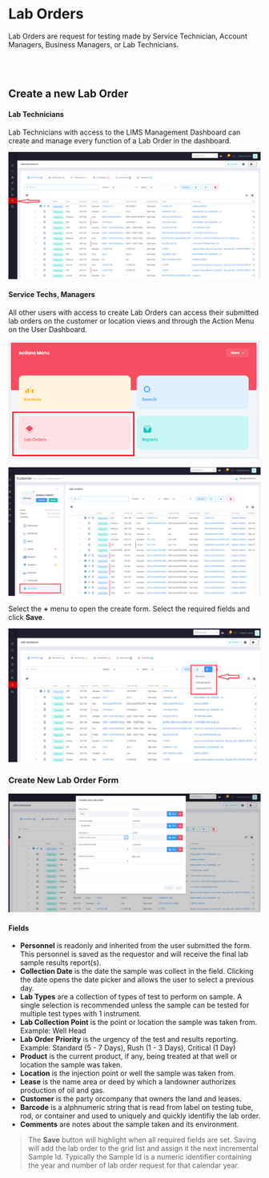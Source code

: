 ﻿# Lab Orders

Lab Orders are request for testing made by Service Technician, Account Managers, Business Managers, or Lab Technicians.

<br>
<br>

## Create a new Lab Order

#### Lab Technicians

Lab Technicians with access to the LIMS Management Dashboard can create and manage every function of a Lab Order in the dashboard.

![image-create-lab-order](../images/LIMSGrid.PNG)


#### Service Techs, Managers

All other users with access to create Lab Orders can access their submitted lab orders on the customer or location views and through the Action Menu on the User Dashboard.

![image-user-dashboard-actions-menu](../images/User-Dashboard-Actions-Menu.PNG)

![image-customers-lab-orders](../images/Customers-Lab-Orders.PNG)



Select the **+** menu to open the create form.  Select the required fields and click **Save**.

![image-dashboard-create-lab-order](../images/LIMS-Dashboard-Create-Lab-Order.png)


### Create New Lab Order Form
![image-create-lab-order](../images/Create-Lab-Order.PNG)


#### Fields
  * **Personnel** is readonly and inherited from the user submitted the form.  This personnel is saved as the requestor and will receive the final lab sample results report(s).
  * **Collection Date** is the date the sample was collect in the field.  Clicking the date opens the date picker and allows the user to select a previous day.
  * **Lab Types** are a collection of types of test to perform on sample.  A single selection is recommended unless the sample can be tested for multiple test types with 1 instrument.
  * **Lab Collection Point** is the point or location the sample was taken from.  Example:  Well Head
  * **Lab Order Priority**  is the urgency of the test and results reporting.  Example:  Standard (5 - 7 Days), Rush (1 - 3 Days), Critical (1 Day)
  * **Product** is the current product, if any, being treated at that well or location the sample was taken.
  * **Location**  is the injection point or well the sample was taken from.
  * **Lease**  is the name area or deed by which a landowner authorizes production of oil and gas.
  * **Customer**  is the party orcompany that owners the land and leases.
  * **Barcode** is a alphnumeric string that is read from label on testing tube, rod, or container and used to uniquely and quickly identifiy the lab order.
  * **Comments** are notes about the sample taken and its environment.



> The **Save** button will highlight when all required fields are set.  Saving will add the lab order to the grid list and assign it the next incremental Sample Id.  Typically the Sample Id is a numeric identifier containing the year and number of lab order request for that calendar year.